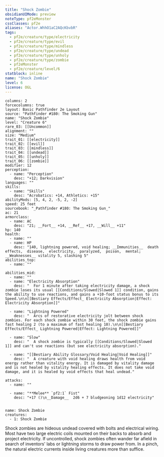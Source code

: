 ```yaml
---
title: "Shock Zombie"
obsidianUIMode: preview
noteType: pf2eMonster
cssClasses: pf2e
aliases: "Actor.WhhO1aC2AQcKbvbR" 
tags:
  - pf2e/creature/type/electricity
  - pf2e/creature/type/evil
  - pf2e/creature/type/mindless
  - pf2e/creature/type/undead
  - pf2e/creature/type/unholy
  - pf2e/creature/type/zombie
  - pf2eMonster
  - pf2e/creature/level/6
statblock: inline
name: "Shock Zombie"
level: 6
license: OGL
---
```


```statblock
columns: 2
forcecolumns: true
layout: Basic Pathfinder 2e Layout
source: "Pathfinder #180: The Smoking Gun"
name: "Shock Zombie"
level: "Creature 6"
rare_03: [[Uncommon]]
alignment: ""
size: "Medium"
trait_01: [[electricity]]
trait_02: [[evil]]
trait_03: [[mindless]]
trait_04: [[undead]]
trait_05: [[unholy]]
trait_06: [[zombie]]
modifier: 12
perception:
  - name: "Perception"
    desc: "+12; Darkvision"
languages: ""
skills:
  - name: "Skills"
    desc: "Acrobatics: +14, Athletics: +15"
abilityMods: [5, 4, 2, -5, 2, -2]
speed: 25 feet
sourcebook: "_Pathfinder #180: The Smoking Gun_"
ac: 21
armorclass:
  - name: AC
    desc: "21; __Fort__ +14, __Ref__ +17, __Will__ +11"
hp: 140
health:
  - name: ""
  - name: HP
    desc: "140, lightning powered, void healing; __Immunities__  death effects,  disease,  electricity,  paralyzed,  poison,  mental; __Weaknesses__ vitality 5, slashing 5"
abilities_top:
  - name: ""

abilities_mid:
  - name: ""
  - name: "Electricity Absorption"
    desc: "  For 1 minute after taking electricity damage, a shock zombie loses its usual [[Conditions/Slowed|Slowed 1]] condition, gains the ability to use reactions, and gains a +10-foot status bonus to its Speed.\n\n[[Bestiary Effects/Effect_ Electricity Absorption|Effect: Electricity Absorption]]"

  - name: "Lightning Powered"
    desc: "  Arcs of restorative electricity jolt between shock zombies. For each shock zombie within 30 feet, the shock zombie gains fast healing 2 (to a maximum of fast healing 10).\n\n[[Bestiary Effects/Effect_ Lightning Powered|Effect: Lightning Powered]]"

  - name: "Slow"
    desc: "  A shock zombie is typically [[Conditions/Slowed|Slowed 1]] and can't use reactions (but see electricity absorption)."

  - name: "[[Bestiary Ability Glossary/Void Healing|Void Healing]]"
    desc: "  A creature with void healing draws health from void energy rather than vitality energy. It is damaged by vitality damage and is not healed by vitality healing effects. It does not take void damage, and it is healed by void effects that heal undead."

attacks:
  - name: ""

  - name: "**Melee** `pf2:1` Fist"
    desc: "+17 ()\n__Damage__  2d6 + 7 bludgeoning 1d12 electricity"
 
```

```encounter-table
name: Shock Zombie
creatures:
  - 1: Shock Zombie
```



Shock zombies are hideous undead covered with bolts and electrical wiring. Most have two large electric coils mounted on their backs to absorb and project electricity. If uncontrolled, shock zombies often wander far afield in search of inventors' labs or lightning storms to draw power from. In a pinch, the natural electric currents inside living creatures more than suffice.
